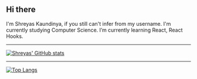 ## Hi there 
I'm Shreyas Kaundinya, if you still can't infer from my username.
I'm currently studying Computer Science.
I’m currently learning React, React Hooks.

---
[![Shreyas' GitHub stats](https://github-readme-stats.vercel.app/api?username=shreyaskaundinya&theme=chartreuse-dark&show_icons=1&count_private=true)](https://github.com/shreyaskaundinya/github-readme-stats)

---
[![Top Langs](https://github-readme-stats.vercel.app/api/top-langs/?username=shreyaskaundinya&layout=compact)](https://github.com/shreyaskaundinya/github-readme-stats)
<!--
**shreyaskaundinya/shreyaskaundinya** is a ✨ _special_ ✨ repository because its `README.md` (this file) appears on your GitHub profile.

Here are some ideas to get you started:

- 🔭 I’m currently working on ...
- 🌱 I’m currently learning ...
- 👯 I’m looking to collaborate on ...
- 🤔 I’m looking for help with ...
- 💬 Ask me about ...
- 📫 How to reach me: ...
- 😄 Pronouns: ...
- ⚡ Fun fact: ...
-->
